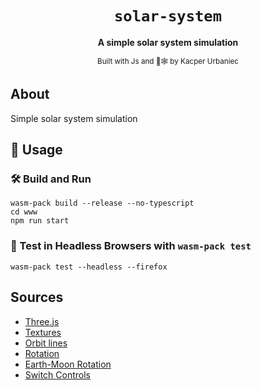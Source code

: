 <div align="center">

  <h1><code>solar-system</code></h1>

  <strong>A simple solar system simulation</strong>

  <sub>Built with Js and 🦀🕸 by Kacper Urbaniec</sub>
</div>

## About
Simple solar system simulation

## 🚴 Usage

### 🛠️ Build and Run

```
wasm-pack build --release --no-typescript
cd www
npm run start
```

### 🔬 Test in Headless Browsers with `wasm-pack test`

```
wasm-pack test --headless --firefox
```

## Sources
* [Three.js](https://threejs.org/)
* [Textures](https://www.solarsystemscope.com/textures/)
* [Orbit lines](https://stackoverflow.com/questions/42087478/create-a-planet-orbit)
* [Rotation](https://codepen.io/cl4ws0n/pen/eJjQzx?editors=1010)
* [Earth-Moon Rotation](https://mattloftus.github.io/2016/02/03/threejs-p2/)
* [Switch Controls](https://stackoverflow.com/questions/11304998/switch-threejs-controls-from-trackball-to-flycontrols-and-vice-versa)
